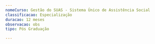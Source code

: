 ```yaml
---
nomeCurso: Gestão do SUAS - Sistema Único de Assistência Social
classificacao: Especialização
duracao: 12 meses
observacao: obs
tipo: Pós Graduação

---
```



